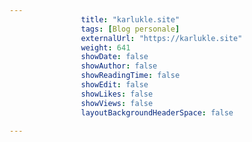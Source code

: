---
                title: "karlukle.site"
                tags: [Blog personale]
                externalUrl: "https://karlukle.site"
                weight: 641
                showDate: false
                showAuthor: false
                showReadingTime: false
                showEdit: false
                showLikes: false
                showViews: false
                layoutBackgroundHeaderSpace: false
                ---

